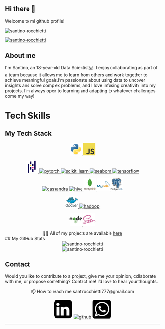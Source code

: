 ## Hi there 👋
Welcome to mi github profile! 

<p align="left"> <img src="https://komarev.com/ghpvc/?username=santino-rocchietti&label=Profile%20views&color=0e75b6&style=flat" alt="santino-rocchietti" /> </p>

<p align="left"> <a href="https://github.com/ryo-ma/github-profile-trophy"><img src="https://github-profile-trophy.vercel.app/?username=santino-rocchietti" alt="santino-rocchietti" /></a> </p>

## About me

I'm Santino, an 18-year-old Data Scientist💻. I enjoy collaborating as part of a team because it allows me to learn from others and work together to achieve meaningful goals.I’m passionate about using data to uncover insights and solve complex problems, and I love infusing creativity into my projects. I’m always open to learning and adapting to whatever challenges come my way!

# Tech Skills
## My Tech Stack
<p align='center'>
    <a href="https://www.python.org" target="_blank" rel="noreferrer"> <img src="https://raw.githubusercontent.com/devicons/devicon/master/icons/python/python-original.svg" alt="python" width="40" height="40"/> </a> 
    <a href="https://developer.mozilla.org/en-US/docs/Web/JavaScript" target="_blank" rel="noreferrer"> <img src="https://raw.githubusercontent.com/devicons/devicon/master/icons/javascript/javascript-original.svg" alt="javascript" width="40" height="40"/> 
</p>

<p align='center'>
    <a href="https://pandas.pydata.org/" target="_blank" rel="noreferrer"> <img src="https://raw.githubusercontent.com/devicons/devicon/2ae2a900d2f041da66e950e4d48052658d850630/icons/pandas/pandas-original.svg" alt="pandas" width="40" height="40"/> </a> 
    <a href="https://pytorch.org/" target="_blank" rel="noreferrer"> <img src="https://www.vectorlogo.zone/logos/pytorch/pytorch-icon.svg" alt="pytorch" width="40" height="40"/> </a> 
    <a href="https://scikit-learn.org/" target="_blank" rel="noreferrer"> <img src="https://upload.wikimedia.org/wikipedia/commons/0/05/Scikit_learn_logo_small.svg" alt="scikit_learn" width="40" height="40"/> </a> 
    <a href="https://seaborn.pydata.org/" target="_blank" rel="noreferrer"> <img src="https://seaborn.pydata.org/_images/logo-mark-lightbg.svg" alt="seaborn" width="40" height="40"/> </a> 
    <a href="https://www.tensorflow.org" target="_blank" rel="noreferrer"> <img src="https://www.vectorlogo.zone/logos/tensorflow/tensorflow-icon.svg" alt="tensorflow" width="40" height="40"/> </a> 
</p>

<p align='center'>
    <a href="https://cassandra.apache.org/" target="_blank" rel="noreferrer"> <img src="https://www.vectorlogo.zone/logos/apache_cassandra/apache_cassandra-icon.svg" alt="cassandra" width="40" height="40"/> </a> 
    <a href="https://hive.apache.org/" target="_blank" rel="noreferrer"> <img src="https://www.vectorlogo.zone/logos/apache_hive/apache_hive-icon.svg" alt="hive" width="40" height="40"/> </a> 
    <a href="https://www.mongodb.com/" target="_blank" rel="noreferrer"> <img src="https://raw.githubusercontent.com/devicons/devicon/master/icons/mongodb/mongodb-original-wordmark.svg" alt="mongodb" width="40" height="40"/> </a> 
    <a href="https://www.mysql.com/" target="_blank" rel="noreferrer"> <img src="https://raw.githubusercontent.com/devicons/devicon/master/icons/mysql/mysql-original-wordmark.svg" alt="mysql" width="40" height="40"/> </a> 
    <a href="https://www.postgresql.org" target="_blank" rel="noreferrer"> <img src="https://raw.githubusercontent.com/devicons/devicon/master/icons/postgresql/postgresql-original-wordmark.svg" alt="postgresql" width="40" height="40"/> </a> 
</p>

<p align='center'>
    <a href="https://www.docker.com/" target="_blank" rel="noreferrer"> <img src="https://raw.githubusercontent.com/devicons/devicon/master/icons/docker/docker-original-wordmark.svg" alt="docker" width="40" height="40"/> </a> 
    <a href="https://hadoop.apache.org/" target="_blank" rel="noreferrer"> <img src="https://www.vectorlogo.zone/logos/apache_hadoop/apache_hadoop-icon.svg" alt="hadoop" width="40" height="40"/> </a> 
</p>
<p align='center'>
    <a href="https://nodejs.org" target="_blank" rel="noreferrer"> <img src="https://raw.githubusercontent.com/devicons/devicon/master/icons/nodejs/nodejs-original-wordmark.svg" alt="nodejs" width="40" height="40"/> </a> 
    <a href="https://sass-lang.com" target="_blank" rel="noreferrer"> <img src="https://raw.githubusercontent.com/devicons/devicon/master/icons/sass/sass-original.svg" alt="sass" width="40" height="40"/> </a>
</p>

<div align="center">
  👨‍💻 All of my projects are available <a href="https://github.com/Santino-Rocchietti?tab=repositories">here</a>
</div>
## My GitHub Stats

<div align="center">
  <img src="https://github-readme-stats.vercel.app/api/top-langs?username=santino-rocchietti&show_icons=true&locale=en&layout=compact" alt="santino-rocchietti" />
</div>

<div align="center">
  <img src="https://github-readme-streak-stats.herokuapp.com/?user=santino-rocchietti&" alt="santino-rocchietti" />
</div>



## Contact 


Would you like to contribute to a project, give me your opinion, collaborate with me, or propose something?
Contact me! I’d love to hear your thoughts.
<div align="center">
    📫 How to reach me santirocchietti777@gmail.com
</div>



<p align="center">
    <a href="https://www.linkedin.com/in/santino-mart%C3%ADn-rocchietti-7aa0b7318">
      <img src='https://github.com/sofiarocchietti/sofiarocchietti/blob/main/img/linkedIn_PNG22.png' alt='linkedin' height='60'>
    </a>
      <a href="https://github.com/Santino-Rocchietti">
      <img src='![image](https://github.com/user-attachments/assets/6508d61c-8213-43b4-91d7-bb0b1d4c655d)
' alt='github' height='60'>
    </a>
    <a href="https://api.whatsapp.com/send?phone=5493517166724">
      <img src='https://github.com/sofiarocchietti/sofiarocchietti/blob/main/img/black-and-white-whatsapp-logo-png-clip-art.png' alt='whatsapp' height='60'>
    </a>
</p>

---
